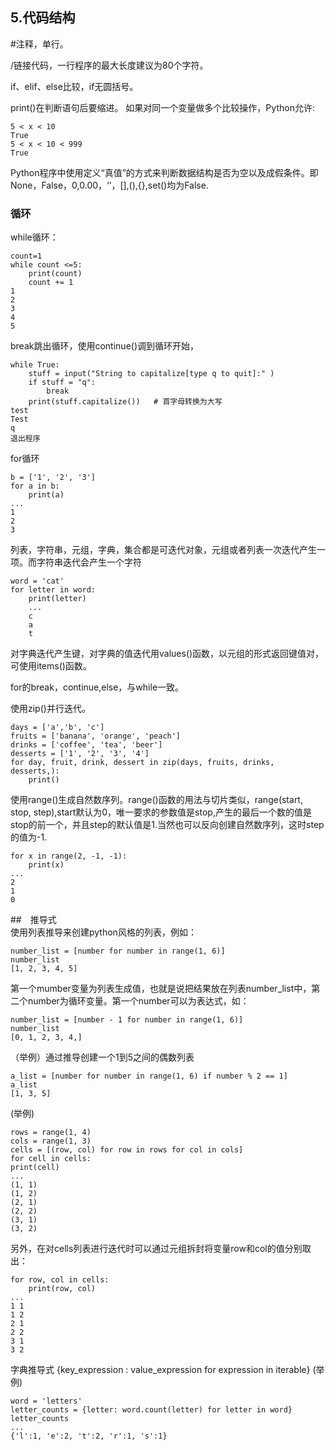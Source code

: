 ## 5.代码结构

#注释，单行。

/链接代码，一行程序的最大长度建议为80个字符。

if、elif、else比较，if无圆括号。

print()在判断语句后要缩进。
如果对同一个变量做多个比较操作，Python允许:

    5 < x < 10
    True
    5 < x < 10 < 999
    True
Python程序中使用定义“真值”的方式来判断数据结构是否为空以及成假条件。即 None，False，0,0.00，‘’，[],(),{},set()均为False.

### 循环
while循环：

    count=1
    while count <=5:
        print(count)
        count += 1
    1
    2
    3
    4
    5
break跳出循环，使用continue()调到循环开始，

    while True:
        stuff = input("String to capitalize[type q to quit]:" )
        if stuff = "q":
            break
        print(stuff.capitalize())   # 首字母转换为大写
    test
    Test
    q
    退出程序
for循环

    b = ['1', '2', '3']
    for a in b:
        print(a)
    ...
    1
    2
    3
列表，字符串，元组，字典，集合都是可迭代对象，元组或者列表一次迭代产生一项。而字符串迭代会产生一个字符

    word = 'cat'
    for letter in word:
        print(letter)
        ...
        c
        a
        t
对字典迭代产生键，对字典的值迭代用values()函数，以元组的形式返回键值对，可使用items()函数。

for的break，continue,else，与while一致。

使用zip()并行迭代。

    days = ['a','b', 'c']
    fruits = ['banana', 'orange', 'peach']
    drinks = ['coffee', 'tea', 'beer']
    desserts = ['1', '2', '3', '4']
    for day, fruit, drink, dessert in zip(days, fruits, drinks, desserts,):
        print() 
使用range()生成自然数序列。range()函数的用法与切片类似，range(start, stop, step),start默认为0，唯一要求的参数值是stop,产生的最后一个数的值是stop的前一个，并且step的默认值是1.当然也可以反向创建自然数序列，这时step的值为-1.

    for x in range(2, -1, -1):
        print(x)
    ...
    2
    1
    0

##　推导式    
使用列表推导来创建python风格的列表，例如：

    number_list = [number for number in range(1, 6)]
    number_list
    [1, 2, 3, 4, 5]
第一个mumber变量为列表生成值，也就是说把结果放在列表number_list中，第二个number为循环变量。第一个number可以为表达式，如：

    number_list = [number - 1 for number in range(1, 6)]
    number_list
    [0, 1, 2, 3, 4,]
（举例）通过推导创建一个1到5之间的偶数列表

    a_list = [number for number in range(1, 6) if number % 2 == 1]
    a_list
    [1, 3, 5]
(举例)

    rows = range(1, 4)
    cols = range(1, 3)
    cells = [(row, col) for row in rows for col in cols]
    for cell in cells:
    print(cell)
    ...
    (1, 1)
    (1, 2)
    (2, 1)
    (2, 2)
    (3, 1)
    (3, 2)
另外，在对cells列表进行迭代时可以通过元组拆封将变量row和col的值分别取出：

    for row, col in cells:
        print(row, col)
    ...
    1 1
    1 2
    2 1
    2 2
    3 1
    3 2
字典推导式
{key_expression : value_expression for expression in iterable}
(举例)

    word = 'letters'
    letter_counts = {letter: word.count(letter) for letter in word}
    letter_counts
    ...
    {'l':1, 'e':2, 't':2, 'r':1, 's':1}
